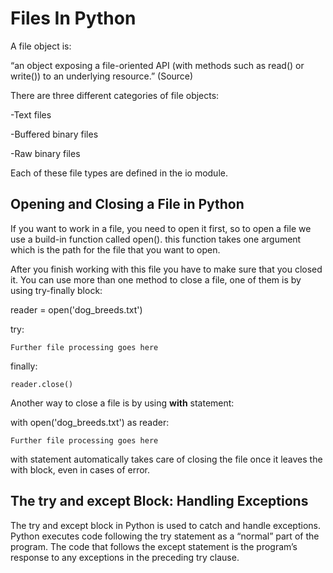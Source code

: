 <h1>Files In Python</h1>

A file object is:

“an object exposing a file-oriented API (with methods such as read() or write()) to an underlying resource.” (Source)

There are three different categories of file objects:

-Text files

-Buffered binary files

-Raw binary files

Each of these file types are defined in the io module. 

## Opening and Closing a File in Python

If you want to work in a file, you need to open it first, so to open a file we use a build-in function called open().
this function takes one argument which is the path for the file that you want to open.

After you finish working with this file you have to make sure that you closed it.
You can use more than one method to close a file, one of them is by using try-finally block:

reader = open('dog_breeds.txt')

try:

    Further file processing goes here
    
finally:

    reader.close()
    
Another way to close a file is by using **with** statement:

with open('dog_breeds.txt') as reader:

    Further file processing goes here
    
with statement automatically takes care of closing the file once it leaves the with block, even in cases of error.


## The try and except Block: Handling Exceptions
The try and except block in Python is used to catch and handle exceptions.
Python executes code following the try statement as a “normal” part of the program.
The code that follows the except statement is the program’s response to any exceptions in the preceding try clause.
